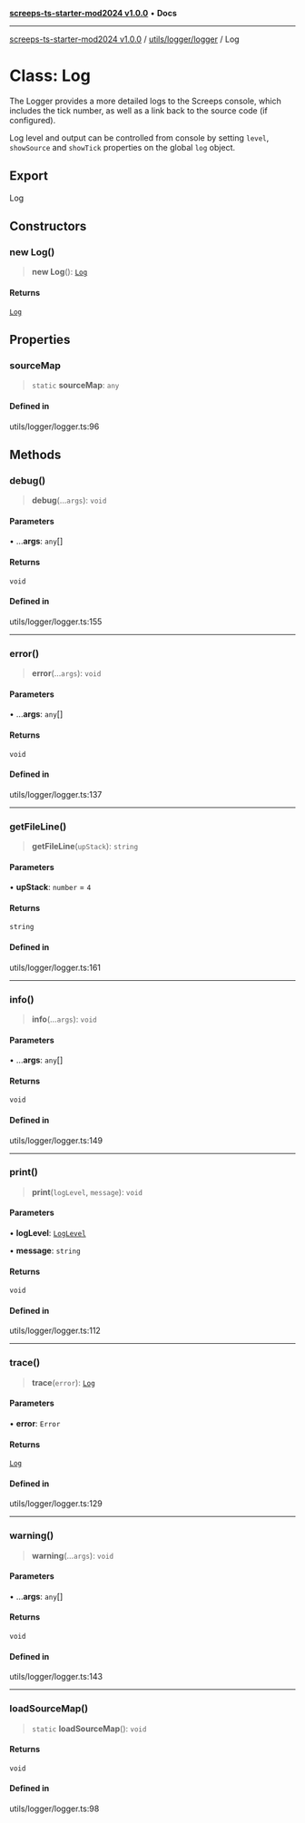 [**screeps-ts-starter-mod2024 v1.0.0**](../../../../README.md) • **Docs**

***

[screeps-ts-starter-mod2024 v1.0.0](../../../../modules.md) / [utils/logger/logger](../README.md) / Log

# Class: Log

The Logger provides a more detailed logs to the Screeps console, which
includes the tick number, as well as a link back to the source code (if
configured).

Log level and output can be controlled from console by setting `level`,
`showSource` and `showTick` properties on the global `log` object.

## Export

Log

## Constructors

### new Log()

> **new Log**(): [`Log`](Log.md)

#### Returns

[`Log`](Log.md)

## Properties

### sourceMap

> `static` **sourceMap**: `any`

#### Defined in

utils/logger/logger.ts:96

## Methods

### debug()

> **debug**(...`args`): `void`

#### Parameters

• ...**args**: `any`[]

#### Returns

`void`

#### Defined in

utils/logger/logger.ts:155

***

### error()

> **error**(...`args`): `void`

#### Parameters

• ...**args**: `any`[]

#### Returns

`void`

#### Defined in

utils/logger/logger.ts:137

***

### getFileLine()

> **getFileLine**(`upStack`): `string`

#### Parameters

• **upStack**: `number` = `4`

#### Returns

`string`

#### Defined in

utils/logger/logger.ts:161

***

### info()

> **info**(...`args`): `void`

#### Parameters

• ...**args**: `any`[]

#### Returns

`void`

#### Defined in

utils/logger/logger.ts:149

***

### print()

> **print**(`logLevel`, `message`): `void`

#### Parameters

• **logLevel**: [`LogLevel`](../../logLevel/enumerations/LogLevel.md)

• **message**: `string`

#### Returns

`void`

#### Defined in

utils/logger/logger.ts:112

***

### trace()

> **trace**(`error`): [`Log`](Log.md)

#### Parameters

• **error**: `Error`

#### Returns

[`Log`](Log.md)

#### Defined in

utils/logger/logger.ts:129

***

### warning()

> **warning**(...`args`): `void`

#### Parameters

• ...**args**: `any`[]

#### Returns

`void`

#### Defined in

utils/logger/logger.ts:143

***

### loadSourceMap()

> `static` **loadSourceMap**(): `void`

#### Returns

`void`

#### Defined in

utils/logger/logger.ts:98
